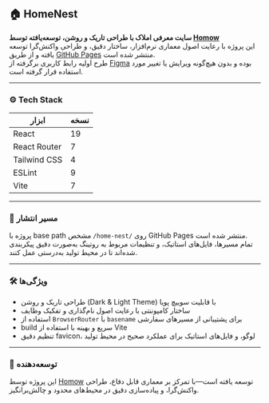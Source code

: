 ## 🏠 HomeNest

**سایت معرفی املاک با طراحی تاریک و روشن، توسعه‌یافته توسط [Homow](https://card.homow.ir)**  
این پروژه با رعایت اصول معماری نرم‌افزار، ساختار دقیق، و طراحی واکنش‌گرا توسعه یافته و از طریق [GitHub Pages](https://homow.github.io/home-nest/) منتشر شده است.  
طرح اولیه رابط کاربری برگرفته از [Figma](https://www.figma.com/design/zpwtuKCAGYyYZn0DMDNImy/Real-Estate-Business-Website-UI-Template---Dark-Theme-%7C-Produce-UI--Community-?node-id=139-6238&t=PAe85chdY6gZx8MK-0) بوده و بدون هیچ‌گونه ویرایش یا تغییر مورد استفاده قرار گرفته است.

---

### ⚙️ Tech Stack

| ابزار            | نسخه       |
|------------------|------------|
| React            | 19         |
| React Router     | 7          |
| Tailwind CSS     | 4          |
| ESLint           | 9          |
| Vite             | 7          |

---

### 📁 مسیر انتشار

پروژه با base path مشخص `/home-nest/` روی GitHub Pages منتشر شده است.  
تمام مسیرها، فایل‌های استاتیک، و تنظیمات مربوط به روتینگ به‌صورت دقیق پیکربندی شده‌اند تا در محیط تولید به‌درستی عمل کنند.

---

### 🛠 ویژگی‌ها

- طراحی تاریک و روشن (Dark & Light Theme) با قابلیت سوییچ پویا
- ساختار کامپوننتی با رعایت اصول نام‌گذاری و تفکیک وظایف
- استفاده از `BrowserRouter` با `basename` برای پشتیبانی از مسیرهای سفارشی
- build سریع و بهینه با استفاده از Vite
- تنظیم دقیق favicon، لوگو، و فایل‌های استاتیک برای عملکرد صحیح در محیط تولید

---

### 👤 توسعه‌دهنده

این پروژه توسط [Homow](https://card.homow.ir) توسعه یافته است—با تمرکز بر معماری قابل دفاع، طراحی واکنش‌گرا، و پیاده‌سازی دقیق در محیط‌های محدود و چالش‌برانگیز.